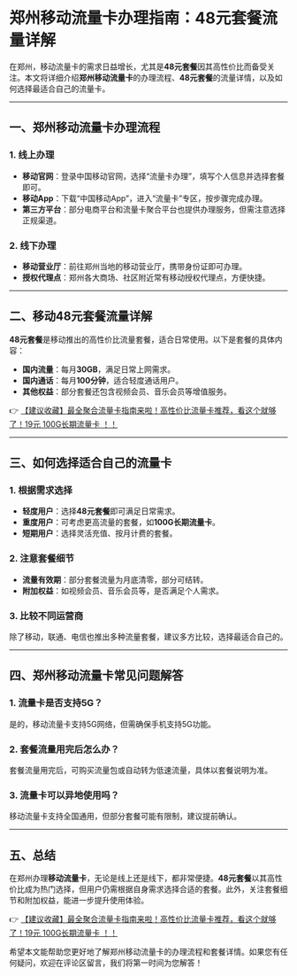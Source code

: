 # 郑州移动流量卡办理指南：48元套餐流量详解

在郑州，移动流量卡的需求日益增长，尤其是**48元套餐**因其高性价比而备受关注。本文将详细介绍**郑州移动流量卡**的办理流程、**48元套餐**的流量详情，以及如何选择最适合自己的流量卡。

---

## 一、郑州移动流量卡办理流程

### 1. 线上办理
- **移动官网**：登录中国移动官网，选择“流量卡办理”，填写个人信息并选择套餐即可。
- **移动App**：下载“中国移动App”，进入“流量卡”专区，按步骤完成办理。
- **第三方平台**：部分电商平台和流量卡聚合平台也提供办理服务，但需注意选择正规渠道。

### 2. 线下办理
- **移动营业厅**：前往郑州当地的移动营业厅，携带身份证即可办理。
- **授权代理点**：郑州各大商场、社区附近常有移动授权代理点，方便快捷。

---

## 二、移动48元套餐流量详解

**48元套餐**是移动推出的高性价比流量套餐，适合日常使用。以下是套餐的具体内容：

- **国内流量**：每月**30GB**，满足日常上网需求。
- **国内通话**：每月**100分钟**，适合轻度通话用户。
- **其他权益**：部分套餐还包含视频会员、音乐会员等增值服务。

👉 [【建议收藏】最全聚合流量卡指南来啦！高性价比流量卡推荐，看这个就够了！19元 100G长期流量卡 ！！](https://bit.ly/Liuliangka)

---

## 三、如何选择适合自己的流量卡

### 1. 根据需求选择
- **轻度用户**：选择**48元套餐**即可满足日常需求。
- **重度用户**：可考虑更高流量的套餐，如**100G长期流量卡**。
- **短期用户**：选择灵活充值、按月计费的套餐。

### 2. 注意套餐细节
- **流量有效期**：部分套餐流量为月底清零，部分可结转。
- **附加权益**：如视频会员、音乐会员等，是否满足个人需求。

### 3. 比较不同运营商
除了移动，联通、电信也推出多种流量套餐，建议多方比较，选择最适合自己的。

---

## 四、郑州移动流量卡常见问题解答

### 1. 流量卡是否支持5G？
是的，移动流量卡支持5G网络，但需确保手机支持5G功能。

### 2. 套餐流量用完后怎么办？
套餐流量用完后，可购买流量包或自动转为低速流量，具体以套餐说明为准。

### 3. 流量卡可以异地使用吗？
移动流量卡支持全国通用，但部分套餐可能有限制，建议提前确认。

---

## 五、总结

在郑州办理**移动流量卡**，无论是线上还是线下，都非常便捷。**48元套餐**以其高性价比成为热门选择，但用户仍需根据自身需求选择合适的套餐。此外，关注套餐细节和附加权益，能进一步提升使用体验。

👉 [【建议收藏】最全聚合流量卡指南来啦！高性价比流量卡推荐，看这个就够了！19元 100G长期流量卡 ！！](https://bit.ly/Liuliangka)

希望本文能帮助您更好地了解郑州移动流量卡的办理流程和套餐详情。如果您有任何疑问，欢迎在评论区留言，我们将第一时间为您解答！